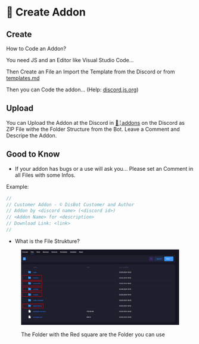 # 📼 Create Addon

## Create

How to Code an Addon?

You need JS and an Editor like Visual Studio Code...

Then Create an File an Import the Template from the Discord or from [templates.md](templates.md "mention")

Then you can Code the addon... (Help: [discord.js.org](https://discord.js.org))

## Upload

You can Upload the Addon at the Discord in [🎨╎addons](https://discord.com/channels/1084507523492626522/1243272873783853197) on the Discord as ZIP File withe the Folder Structure from the Bot. Leave a Comment and Descripe the Addon.

## Good to Know

* If your addon has bugs or a use will ask you... Please set an Comment in all Files with some Infos.

Example:

```javascript
//
// Customer Addon - © DisBot Customer and Author
// Addon by <discord name> (<discord id>)
// <Addon Name> for <description> 
// Download Link: <link>
//
```

* What is the File Strukture?&#x20;

<figure><img src="../../.gitbook/assets/image (27).png" alt=""><figcaption><p>The Folder with the Red square are the Folder you can use</p></figcaption></figure>
